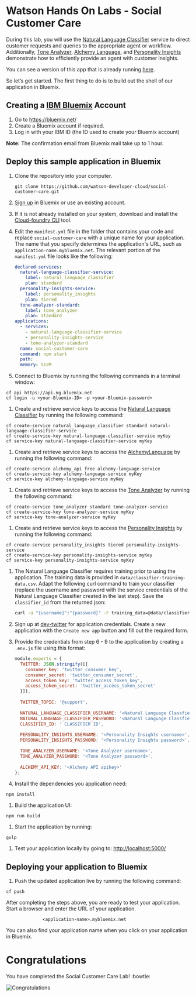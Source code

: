 # Watson Hands On Labs - Social Customer Care

During this lab, you will use the [Natural Language Classifier][natural_language_classifier] service to direct customer requests and queries to the appropriate agent or workflow. Additionally, [Tone Analyzer][tone_analyzer], [Alchemy Language][alchemy_language], and [Personality Insights][personality_insights] demonstrate how to efficiently provide an agent with customer insights.

You can see a version of this app that is already running [here](https://social-customer-care.mybluemix.net/). 

So let’s get started. The first thing to do is to build out the shell of our application in Bluemix.

## Creating a [IBM Bluemix][bluemix] Account

1. Go to https://bluemix.net/
2. Create a Bluemix account if required.
3. Log in with your IBM ID (the ID used to create your Bluemix account) 

**Note:** The confirmation email from Bluemix mail take up to 1 hour.

## Deploy this sample application in Bluemix

1. Clone the repository into your computer.

   ```none
   git clone https://github.com/watson-developer-cloud/social-customer-care.git
   ```

1. [Sign up][sign_up] in Bluemix or use an existing account.
1. If it is not already installed on your system, download and install the [Cloud-foundry CLI][cloud_foundry] tool.
1. Edit the `manifest.yml` file in the folder that contains your code and replace `social-customer-care` with a unique name for your application. The name that you specify determines the application's URL, such as `application-name.mybluemix.net`. The relevant portion of the `manifest.yml` file looks like the following:

    ```yml
    declared-services:
      natural-language-classifier-service:
        label: natural_language_classifier
        plan: standard
      personality-insights-service:
        label: personality_insights
        plan: tiered
      tone-analyzer-standard:
        label: tone_analyzer
        plan: standard
    applications:
      - services:
        - natural-language-classifier-service
        - personality-insights-service
        - tone-analyzer-standard
      name: social-customer-care
      command: npm start
      path: .
      memory: 512M
    ```

1. Connect to Bluemix by running the following commands in a terminal window:

  ```none
  cf api https://api.ng.bluemix.net
  cf login -u <your-Bluemix-ID> -p <your-Bluemix-password>
  ```

1. Create and retrieve service keys to access the [Natural Language Classifier][natural_language_classifier] by running the following command:

  ```none
  cf create-service natural_language_classifier standard natural-language-classifier-service
  cf create-service-key natural-language-classifier-service myKey
  cf service-key natural-language-classifier-service myKey
  ```

1. Create and retrieve service keys to access the [AlchemyLanguage][alchemy_language] by running the following command:

  ```none
  cf create-service alchemy_api free alchemy-language-service
  cf create-service-key alchemy-language-service myKey
  cf service-key alchemy-language-service myKey
  ```

1. Create and retrieve service keys to access the [Tone Analyzer][tone_analyzer] by running the following command:

  ```none
  cf create-service tone_analyzer standard tone-analyzer-service
  cf create-service-key tone-analyzer-service myKey
  cf service-key tone-analyzer-service myKey
  ```
  
1. Create and retrieve service keys to access the [Personality Insights][personality_insights] by running the following command:

  ```none
  cf create-service personality_insights tiered personality-insights-service
  cf create-service-key personality-insights-service myKey
  cf service-key personality-insights-service myKey
  ```
  
1. The Natural Language Classifier requires training prior to using the application. The training data is provided in `data/classifier-training-data.csv`. Adapt the following curl command to train your classifier (replace the username and password with the service credentials of the Natural Language Classifier created in the last step). Save the `classifier_id` from the returned json:

    ```sh
    curl -u "{username}":"{password}" -F training_data=@data/classifier-training-data.csv -F training_metadata="{\"language\":\"en\",\"name\":\"My Classifier\"}" "https://gateway.watsonplatform.net/natural-language-classifier/api/v1/classifiers"
    ```

1. Sign up at [dev-twitter](http://apps.twitter.com) for application credentials. Create a new application with the `Create new app` button and fill out the required form.

1. Provide the credentials from step 6 - 9 to the application by creating a `.env.js` file using this format:

    ```js
    module.exports = {
      TWITTER: JSON.stringify([{
        consumer_key: 'twitter_consumer_key',
        consumer_secret: 'twitter_consumer_secret',
        access_token_key: 'twitter_access_token_key',
        access_token_secret: 'twitter_access_token_secret'
      }]),
      
      TWITTER_TOPIC: '@support',
      
      NATURAL_LANGUAGE_CLASSIFIER_USERNAME: '<Natural Language Classfier username>',
      NATURAL_LANGUAGE_CLASSIFIER_PASSWORD: '<Natural Language Classfier password>',
      CLASSIFIER_ID: ' CLASSIFIER ID',
      
      PERSONALITY_INSIGHTS_USERNAME: '<Personality Insights username>',
      PERSONALITY_INSIGHTS_PASSWORD: '<Personality Insights password>',

      TONE_ANALYZER_USERNAME: '<Tone Analyzer username>',
      TONE_ANALYZER_PASSWORD: '<Tone Analyzer password>',
      
      ALCHEMY_API_KEY: '<Alchemy API apikey>'
    };
    ```

1. Install the dependencies you application need:

  ```none
  npm install
  ```

1. Build the application UI:

  ```none
  npm run build
  ```
  
1. Start the application by running:

  ```none
  gulp
  ```

1. Test your application locally by going to: [http://localhost:5000/](http://localhost:5000/)

## Deploying your application to Bluemix    

1. Push the updated application live by running the following command:

  ```none
  cf push
  ```



After completing the steps above, you are ready to test your application. Start a browser and enter the URL of your application.

                  <application-name>.mybluemix.net

You can also find your application name when you click on your application in Bluemix.

# Congratulations

You have completed the Social Customer Care Lab! :bowtie:

 ![Congratulations](http://i.giphy.com/ENagATV1Gr9eg.gif)

[sign_up]: https://bluemix.net/registration
[bluemix]: https://console.ng.bluemix.net/
[wdc_services]: http://www.ibm.com/watson/developercloud/services-catalog.html
[alchemy_language]: http://www.ibm.com/watson/developercloud/doc/alchemylanguage
[personality_insights]: http://www.ibm.com/watson/developercloud/doc/personality-insights
[natural_language_classifier]: http://www.ibm.com/watson/developercloud/doc/natural-language-classifier/index.html
[tone_analyzer]: http://www.ibm.com/watson/developercloud/doc/tone-analyzer
[cloud_foundry]: https://github.com/cloudfoundry/cli

